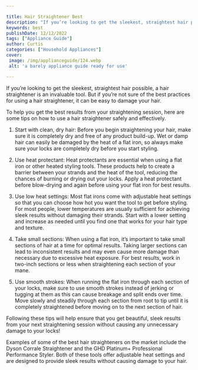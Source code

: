 ```yaml
---

title: Hair Straightener Best
description: "If you’re looking to get the sleekest, straightest hair possible, a hair straightener is an invaluable tool. But if you’re not sur...learn more about it now"
keywords: best
publishDate: 12/12/2022
tags: ["Appliance Guide"]
author: Curtis
categories: ["Household Appliances"]
cover: 
 image: /img/applianceguide/124.webp
 alt: 'a barely appliance guide ready for use'

---
```


If you’re looking to get the sleekest, straightest hair possible, a hair straightener is an invaluable tool. But if you’re not sure of the best practices for using a hair straightener, it can be easy to damage your hair. 

To help you get the best results from your straightening session, here are some tips on how to use a hair straightener safely and effectively. 

1. Start with clean, dry hair: Before you begin straightening your hair, make sure it is completely dry and free of any product build-up. Wet or damp hair can easily be damaged by the heat of a flat iron, so always make sure your locks are completely dry before you start styling. 

2. Use heat protectant: Heat protectants are essential when using a flat iron or other heated styling tools. These products help to create a barrier between your strands and the heat of the tool, reducing the chances of burning or drying out your locks. Apply a heat protectant before blow-drying and again before using your flat iron for best results. 

3. Use low heat settings: Most flat irons come with adjustable heat settings so that you can choose how hot you want the tool to get before styling. For most people, lower temperatures are usually sufficient for achieving sleek results without damaging their strands. Start with a lower setting and increase as needed until you find one that works for your hair type and texture. 

4. Take small sections: When using a flat iron, it’s important to take small sections of hair at a time for optimal results. Taking larger sections can lead to inconsistent results and may even cause more damage than necessary due to excessive heat exposure. For best results, work in two-inch sections or less when straightening each section of your mane. 

5. Use smooth strokes: When running the flat iron through each section of your locks, make sure to use smooth strokes instead of jerking or tugging at them as this can cause breakage and split ends over time. Move slowly and steadily through each section from root to tip until it is completely straightened before moving on to the next section of hair. 

Following these tips will help ensure that you get beautiful, sleek results from your next straightening session without causing any unnecessary damage to your locks! 

Examples of some of the best hair straighteners on the market include the Dyson Corrale Straightener and the GHD Platinum+ Professional Performance Styler. Both of these tools offer adjustable heat settings and are designed to provide sleek results without causing damage to your hair.
